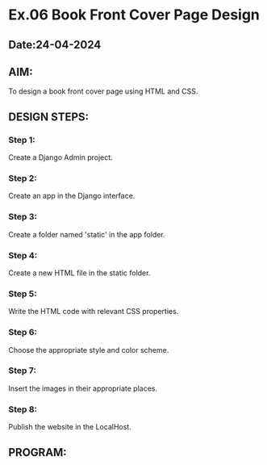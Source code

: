 # Ex.06 Book Front Cover Page Design
## Date:24-04-2024
## AIM:
To design a book front cover page using HTML and CSS.
## DESIGN STEPS:
### Step 1:
Create a Django Admin project.
### Step 2:
Create an app in the Django interface.
### Step 3:
Create a folder named 'static' in the app folder.
### Step 4:
Create a new HTML file in the static folder.
### Step 5:
Write the HTML code with relevant CSS properties.
### Step 6:
Choose the appropriate style and color scheme.
### Step 7:
Insert the images in their appropriate places.
### Step 8:
Publish the website in the LocalHost.
## PROGRAM:
<html>
<style>
    .bookpage{
        width: 400px;
        height: 600px;
        color:rgb(117, 117, 216);
        margin-left: auto;
        margin-right: auto;
        padding: 20px;
        font-family: 'Franklin Gothic Medium', 'Arial Narrow', Arial, sans-serif;background-size: cover;
    }
        
    
    .insight{
        color: rgb(101, 198, 198);
    
    }
    
    
    .hrstyle{
        width:100px;
    }
    .author{
    
        display: inline;
        position: relative;
        color: rgb(220, 166, 111);
        top:160px;
        
        font-family:Georgia;
        font-size: medium;
    }
    .booktitle{
        font-family: 'Courier New', Courier, monospace;
        font-size: larger;
        text-align: center;
        position: relative;
        top: 60px;
    
    }
    .id {
        width:400px;
        position: relative;
        top:175px;
        
    }
    .pub{
        font-size: medium;
        position: relative;
        top:135px;
        left:330px;
    }
    .ed{
        color: red;
        font-size: medium;
        font-family: Verdana;
        position:relative;
        top:80px;
    
    }
    .subtitle{
        font-family:Tahoma;
        font-size: large;
        position: relative;
        top:70px;
    }
    .mypic{
        position: relative;
        top: 210px;
        left: 300px;
        width: 100px;
        height: 150px;
        background-size: cover;
    }
    </style>
    <title>Book Cover Page</title>
    </head>
    <body>
    <div class="bookpage">
        <div class="insight">
            INSIGHT EXPERIENCE
        </div>
        <div class="hrstyle">
            <hr style="color: yellow;">
        </div>
        <div class="booktitle">
            <h1>THE COMPLETE ETHICAL HACKING BOOK</h1></div>
        <div class="subtitle">
            A Comprehensive Beginner's Guide to Learn and Master in Ethical Hacking
        </div>
        <div class="mypic">
            <img src="c:\Users\likit\OneDrive\Pictures\likitha resume photo 01.jpg" width="100" height="125" alt="">
        </div>
        <div class="id">
            <hr style="color: rgb(233, 194, 97);">
        </div>
        <div class="author">
           <p><b>ANDRA LIKITHA</b></p>
        </div>
        <div class="pub">
            SEC
        </div>
        <div class="ed">
            <b>Limited Edition</b>
        </div>
    </div>
    </body>
## OUTPUT:
![Screenshot 2024-05-11 190850](https://github.com/andralikitha/cover/assets/131592130/d3977c7e-1c7a-427f-8a02-d16e1a9abd39)
## RESULT:
The program for designing book front cover page using HTML and CSS is completed successfully.
